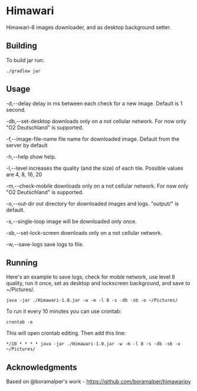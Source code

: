 # Himawari
Himawari-8 images downloader, and as desktop background setter.

Building
--------

To build jar run:

    ./gradlew jar
    
Usage
-----

 -d,--delay <arg>             delay in ms between each check for a new
                              image. Default is 1 second.
 
 -db,--set-desktop            downloads only on a not cellular network.
                              For now only "O2 Deutschland" is supported.
 
-f,--image-file-name <arg>   file name for downloaded image. Default from
                              the server by default
 
-h,--help                    show help.
 
-l,--level <arg>             increases the quality (and the size) of each
                              tile. Possible values are 4, 8, 16, 20

-m,--check-mobile            downloads only on a not cellular network.
                              For now only "O2 Deutschland" is supported.

-o,--out-dir <arg>           out directory for downloaded images and
                              logs. "output/" is default.

-s,--single-loop             image will be downloaded only once.

-sb,--set-lock-screen        downloads only on a not cellular network.

-w,--save-logs               save logs to file.

Running
-------
Here's an example to save logs, check for moble network, use level 8 quality,
run it once, set as desktop and lockscreen background, and save to ~/Pictures/.

    java -jar ./Himawari-1.0.jar -w -m -l 8 -s -db -sb -o ~/Pictures/
    
To run it every 10 minutes you can use crontab:

    crontab -e

This will open crontab editing. Then add this line:

    */10 * * * * java -jar ./Himawari-1.0.jar -w -m -l 8 -s -db -sb -o ~/Pictures/

Acknowledgments
---------------
Based on @boramalper's work - https://github.com/boramalper/himawaripy